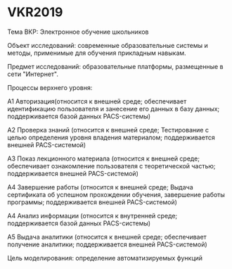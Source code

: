 # VKR2019
Тема ВКР: Электронное обучение школьников

Объект исследований: современные образовательные системы и методы, применимые для обучения прикладным навыкам.

Предмет исследований: образовательные платформы, размещенные в сети "Интернет".

Процессы верхнего уровня:

А1 Авторизация(относится к внешней среде; обеспечивает идентификацию пользователя и занесение его данных в базу данных; поддерживается базой данных PACS-системы)

А2 Проверка знаний (относится к внешней среде; Тестирование с целью определения уровня владения материалом; поддерживается внешней PACS-системой)

А3 Показ лекционного материала (относится к внешней среде; обеспечивает ознакомление пользователя с теоретической частью; поддерживается внешней PACS-системой)

А4 Завершение работы (относится к внешней среде; Выдача сертификата об успешном прохождении обучения, завершение работы программы; поддерживается внешней PACS-системой)

А4 Анализ информации (относится к внутренней среде; поддерживается базой данных PACS-системы)

А5 Выдача аналитики (относится к внешней среде; обеспечивает получение аналитики; поддерживается внешней PACS-системой)

Цель моделирования: определение автоматизируемых функций
